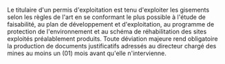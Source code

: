 Le titulaire d'un permis d'exploitation est tenu
d'exploiter les gisements selon les règles de l'art en se conformant le
plus possible à l'étude de faisabilité, au plan de développement et
d'exploitation, au programme de protection de l'environnement et au
schéma de réhabilitation des sites exploités préalablement produits.
Toute déviation majeure rend obligatoire la production de documents
justificatifs adressés au directeur chargé des mines au moins un (01)
mois avant qu'elle n'intervienne.